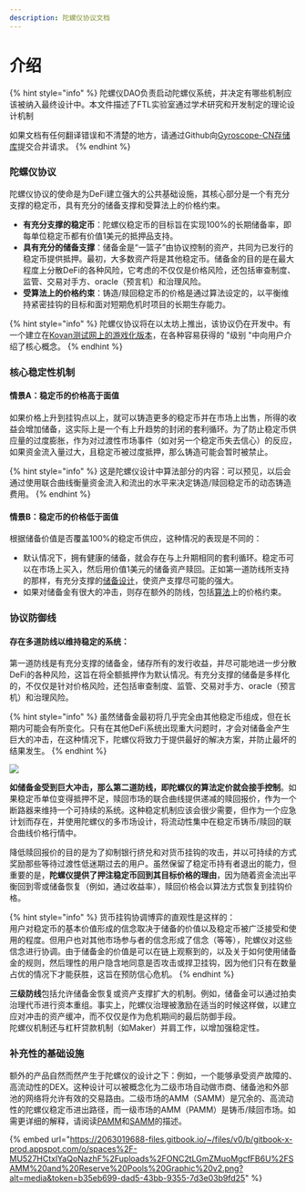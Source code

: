 ```yaml
---
description: 陀螺仪协议文档
---
```


# 介绍

{% hint style="info" %}
陀螺仪DAO负责启动陀螺仪系统，并决定有哪些机制应该被纳入最终设计中。本文件描述了FTL实验室通过学术研究和开发制定的理论设计机制

如果文档有任何翻译错误和不清楚的地方，请通过Github向[Gyroscope-CN存储库](https://github.com/darktuJJ/GitBook/tree/Gyroscope-CN)提交合并请求。
{% endhint %}

### 陀螺仪协议

陀螺仪协议的使命是为DeFi建立强大的公共基础设施，其核心部分是一个有充分支撑的稳定币，具有充分的储备支撑和受算法上的价格约束。

* **有充分支撑的稳定币**：陀螺仪稳定币的目标旨在实现100%的长期储备率，即每单位稳定币都有价值1美元的抵押品支持。
* **具有充分的储备支撑**：储备金是“一篮子”由协议控制的资产，共同为已发行的稳定币提供抵押。最初，大多数资产将是其他稳定币。储备金的目的是在最大程度上分散DeFi的各种风险，它考虑的不仅仅是价格风险，还包括审查制度、监管、交易对手方、oracle（预言机）和治理风险。
* **受算法上的价格约束**：铸造/赎回稳定币的价格是通过算法设定的，以平衡维持紧密挂钩的目标和面对短期危机时项目的长期生存能力。

{% hint style="info" %}
陀螺仪协议将在以太坊上推出，该协议仍在开发中。有一个建立在[Kovan测试网上的游戏化版本](游戏化测试网/游戏化测试网教程.md)，在各种容易获得的 "级别 "中向用户介绍了核心概念。
{% endhint %}

### 核心稳定性机制

#### 情景A：稳定币的价格高于面值

如果价格上升到挂钩点以上，就可以铸造更多的稳定币并在市场上出售，所得的收益会增加储备，这实际上是一个有上升趋势的封闭的套利循环。为了防止稳定币供应量的过度膨胀，作为对过渡性市场事件（如对另一个稳定币失去信心）的反应，如果资金流入量过大，且稳定币被过度抵押，那么铸造可能会暂时被禁止。

{% hint style="info" %}
这是陀螺仪设计中算法部分的内容：可以预见，以后会通过使用联合曲线衡量资金流入和流出的水平来决定铸造/赎回稳定币的动态铸造费用。
{% endhint %}

#### 情景B：稳定币的价格低于面值

根据储备价值是否覆盖100%的稳定币供应，这种情况的表现是不同的：

* 默认情况下，拥有健康的储备，就会存在与上升期相同的套利循环。稳定币可以在市场上买入，然后用价值1美元的储备资产赎回。正如第一道防线所支持的那样，有充分支撑的[储备设计](陀螺仪协议/核心要素/储备设计.md)，使资产支撑尽可能的强大。
* 如果对储备金有很大的冲击，则存在额外的防线，包括[算法](陀螺仪协议/核心要素/算法定价/)上的价格约束。

### 协议防御线

#### 存在多道防线以维持稳定的系统：

第一道防线是有充分支撑的储备金，储存所有的发行收益，并尽可能地进一步分散DeFi的各种风险，这旨在将全额抵押作为默认情况。有充分支撑的储备是多样化的，不仅仅是针对价格风险，还包括审查制度、监管、交易对手方、oracle（预言机）和治理风险。

{% hint style="info" %}
虽然储备金最初将几乎完全由其他稳定币组成，但在长期内可能会有所变化。只有在其他DeFi系统出现重大问题时，才会对储备金产生巨大的冲击，在这种情况下，陀螺仪将致力于提供最好的解决方案，并防止最坏的结果发生。
{% endhint %}

![](https://2063019688-files.gitbook.io/\~/files/v0/b/gitbook-x-prod.appspot.com/o/spaces%2F-MU527HCtxlYaQoNazhF%2Fuploads%2FPoCpe2N4EwTMBf5oEH1q%2FVaults%20Graphic%20v2.png?alt=media\&token=afee2403-d4a8-4d16-bc63-003d8356fa07)

**如储备金受到巨大冲击，那么第二道防线，即陀螺仪的算法定价就会接手控制**。如果稳定币单位变得抵押不足，赎回市场的联合曲线提供递减的赎回报价，作为一个断路器来维持一个可持续的系统。这种稳定机制应该会很少需要，但作为一个应急计划而存在，并使用陀螺仪的多市场设计，将流动性集中在稳定币铸币/赎回的联合曲线价格行情中。

降低赎回报价的目的是为了抑制银行挤兑和对货币挂钩的攻击，并以可持续的方式奖励那些等待过渡性低迷期过去的用户。虽然保留了稳定币持有者退出的能力，但重要的是，**陀螺仪提供了押注稳定币回到其目标价格的理由**，因为随着资金流出平衡回到零或储备恢复（例如，通过收益率），赎回价格会以算法方式恢复到挂钩价格。

{% hint style="info" %}
货币挂钩协调博弈的直观性是这样的：\
用户对稳定币的基本价值形成的信念取决于储备的价值以及稳定币被广泛接受和使用的程度。但用户也对其他市场参与者的信念形成了信念（等等），陀螺仪对这些信念进行协调。由于储备金的价值是可以在链上观察到的，以及关于如何使用储备金的规则，然后理性的用户隐含地同意是否攻击或捍卫挂钩，因为他们只有在数量占优的情况下才能获胜，这旨在预防信心危机。
{% endhint %}

**三级防线**包括允许储备金恢复或资产支撑扩大的机制。例如，储备金可以通过拍卖治理代币进行资本重组。事实上，陀螺仪治理被激励在适当的时候这样做，以建立应对冲击的资产缓冲，而不仅仅是作为危机期间的最后防御手段。\
陀螺仪机制还与杠杆贷款机制（如Maker）并肩工作，以增加强稳定性。

### 补充性的基础设施

额外的产品自然而然产生于陀螺仪的设计之下：例如，一个能够承受资产故障的、高流动性的DEX。这种设计可以被概念化为二级市场自动做市商、储备池和外部池的网络将允许有效的交易路由。二级市场的AMM（SAMM）是冗余的、高流动性的陀螺仪稳定币进出路径，而一级市场的AMM（PAMM）是铸币/赎回市场。如需更详细的解释，请阅读[PAMM](陀螺仪协议/核心要素/算法定价/一级市场AMM.md)和[SAMM](陀螺仪协议/核心要素/算法定价/二级市场AMM.md)的描述。

{% embed url="https://2063019688-files.gitbook.io/~/files/v0/b/gitbook-x-prod.appspot.com/o/spaces%2F-MU527HCtxlYaQoNazhF%2Fuploads%2FONC2tLGmZMuoMgcfFB6U%2FSAMM%20and%20Reserve%20Pools%20Graphic%20v2.png?alt=media&token=b35eb699-dad5-43bb-9355-7d3e03b9fd25" %}
